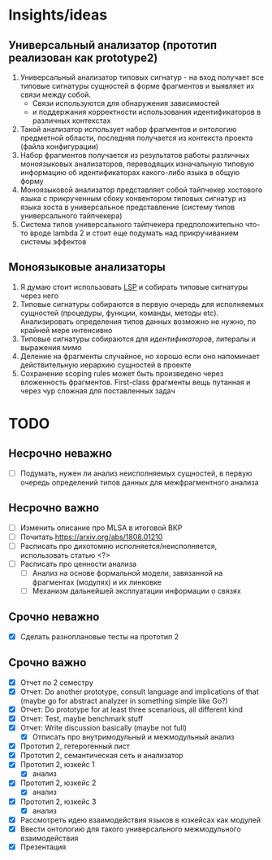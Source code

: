 
# Insights/ideas

## Универсальный анализатор (прототип реализован как prototype2)
1. Универсальный анализатор типовых сигнатур - на вход получает все типовые сигнатуры сущностей в форме фрагментов и выявляет их связи между собой.
    - Связи используются для обнаружения зависимостей 
    - и поддержания корректности использования идентификаторов в различных контекстах
2. Такой анализатор использует набор фрагментов и онтологию предметной области, последняя получается из контекста проекта (файла конфигурации)
3. Набор фрагментов получается из результатов работы различных моноязыковых анализаторов, переводящих изначальную типовую информацию об идентификаторах
какого-либо языка в общую форму
4. Моноязыковой анализатор представляет собой тайпчекер хостового языка с прикрученным сбоку конвентором типовых сигнатур из языка хоста в универсальное представление 
(систему типов универсального тайпчекера)
5. Система типов универсального тайпчекера предположительно что-то вроде lambda 2 и стоит еще подумать над прикручиванием системы эффектов

## Моноязыковые анализаторы
1. Я думаю стоит использовать [LSP](https://microsoft.github.io/language-server-protocol/) и собирать типовые сигнатуры через него
2. Типовые сигнатуры собираются в первую очередь для исполняемых сущностей (процедуры, функции, команды, методы etc).
Анализировать определения типов данных возможно не нужно, по крайней мере интенсивно
3. Типовые сигнатуры собираются для *идентификаторов*, литералы и выражения мимо
4. Деление на фрагменты случайное, но хорошо если оно напоминает действительную иерархию сущностей в проекте
5. Сохранение scoping rules может быть произведено через вложенность фрагментов. First-class фрагменты вещь путанная и через чур сложная для поставленных задач

# TODO

## Несрочно неважно

- [ ] Подумать, нужен ли анализ неисполняемых сущностей, в первую очередь определений типов данных для межфрагментного анализа

## Несрочно важно

- [ ] Изменить описание про MLSA в итоговой ВКР
- [ ] Почитать https://arxiv.org/abs/1808.01210
- [ ] Расписать про дихотомию исполняется/неисполняется, использовать статью <?>
- [ ] Расписать про ценности анализа
    - [ ] Анализ на основе формальной модели, завязанной на фрагментах (модулях) и их линковке
    - [ ] Механизм дальнейшей эксплуатации информации о связях

## Срочно неважно

- [x] Сделать разноплановые тесты на прототип 2

## Срочно важно

- [x] Отчет по 2 семестру
- [x] Отчет: Do another prototype, consult language and implications of that (maybe go for abstract analyzer in something simple like Go?)
- [x] Отчет: Do prototype for at least three scenarious, all different kind
- [x] Отчет: Test, maybe benchmark stuff
- [x] Отчет: Write discussion basically (maybe not full)
    - [x] Отписать про внутримодульный и межмодульный анализ
- [x] Прототип 2, гетерогенный лист
- [x] Прототип 2, семантическая сеть и анализатор
- [x] Прототип 2, юзкейс 1
    - [x] анализ
- [x] Прототип 2, юзкейс 2
    - [x] анализ
- [x] Прототип 2, юзкейс 3
    - [x] анализ
- [x] Рассмотреть идею взаимодействия языков в юзкейсах как модулей
- [x] Ввести онтологию для такого универсального межмодульного взаимодействия
- [x] Презентация
